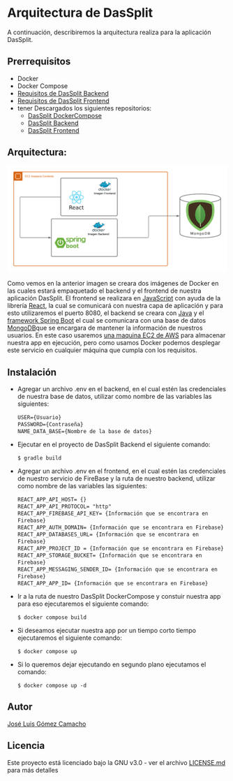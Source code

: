 # Arquitectura de DasSplit

A continuación, describiremos la arquitectura realiza para la aplicación DasSplit.

## Prerrequisitos
- Docker
- Docker Compose
- [Requisitos de DasSplit Backend](https://github.com/Jose-Gomez-C/DasSplit-Backend/blob/main/README.md)
- [Requisitos de DasSplit Frontend](https://github.com/Jose-Gomez-C/DasSplit-Frontend/blob/main/README.md)
- tener Descargados los siguientes repositorios:
  - [DasSplit DockerCompose](https://github.com/Jose-Gomez-C/DasSplit-DockerCompose)
  - [DasSplit Backend](https://github.com/Jose-Gomez-C/DasSplit-Backend)
  - [DasSplit Frontend](https://github.com/Jose-Gomez-C/DasSplit-Frontend)

## Arquitectura:
![](https://github.com/Jose-Gomez-C/DasSplit-DockerCompose/blob/main/img/Diagrama%20en%20blanco.png?raw=true)

Como vemos en la anterior imagen se creara dos imágenes de Docker en las cuales estará empaquetado el backend y el frontend de nuestra aplicación DasSplit. El frontend se realizara en [JavaScript](https://developer.mozilla.org/es/docs/Web/JavaScript) con ayuda de la librería [React](https://es.reactjs.org), la cual se comunicará con nuestra capa de aplicación y para esto utilizaremos el puerto 8080, el backend se creara con [Java](https://www.java.com/es/download/help/whatis_java.html) y el  [framework Spring Boot](https://spring.io/projects/spring-boot) el cual se  comunicara con una base de datos  [MongoDB](https://www.mongodb.com/es)que se encargara de mantener la información de nuestros usuarios. En este caso usaremos [una maquina EC2 de AWS](https://aws.amazon.com/es/ec2/?trk=58ace84c-cd27-448f-9f64-ec1187db737b&sc_channel=ps&sc_campaign=acquisition&sc_medium=ACQ-P|PS-GO|Brand|Desktop|SU|Compute|EC2|LATAMO|ES|Text&s_kwcid=AL!4422!3!590500029748!e!!g!!amazon%20ec2%20vps&ef_id=Cj0KCQjw1ZeUBhDyARIsAOzAqQIA-Kluq3NdQHaUUppxb3u2aA6mrwalDLN1BowpMnndPZmcs_OdWJkaAqwtEALw_wcB:G:s&s_kwcid=AL!4422!3!590500029748!e!!g!!amazon%20ec2%20vps) para almacenar nuestra app en ejecución, pero como usamos Docker podemos desplegar este servicio en cualquier máquina que cumpla con los requisitos.

## Instalación

- Agregar un archivo .env en el backend, en el cual estén las credenciales de nuestra base de datos, utilizar como nombre de las variables las siguientes:
  ~~~
  USER={Usuario}
  PASSWORD={Contraseña}
  NAME_DATA_BASE={Nombre de la base de datos}
  ~~~
- Ejecutar en el proyecto de DasSplit Backend el siguiente comando:
  ~~~
  $ gradle build
  ~~~
- Agregar un archivo .env en el frontend, en el cual estén las credenciales de nuestro servicio de FireBase y la ruta de nuestro backend, utilizar como nombre de las variables las siguientes:
  ~~~
  REACT_APP_API_HOST= {}
  REACT_APP_API_PROTOCOL= "http"
  REACT_APP_FIREBASE_API_KEY= {Información que se encontrara en Firebase}
  REACT_APP_AUTH_DOMAIN= {Información que se encontrara en Firebase}
  REACT_APP_DATABASES_URL= {Información que se encontrara en Firebase}
  REACT_APP_PROJECT_ID = {Información que se encontrara en Firebase}
  REACT_APP_STORAGE_BUCKET= {Información que se encontrara en Firebase}
  REACT_APP_MESSAGING_SENDER_ID= {Información que se encontrara en Firebase}
  REACT_APP_APP_ID= {Información que se encontrara en Firebase}
  ~~~
- Ir a la ruta de nuestro DasSplit DockerCompose y constuir nuestra app para eso ejecutaremos el siguiente comando:
  ~~~
  $ docker compose build
  ~~~
- Si deseamos ejecutar nuestra app por un tiempo corto tiempo ejecutaremos el siguiente comando:
  ~~~
  $ docker compose up
  ~~~
- Si lo queremos dejar ejecutando en segundo plano ejecutamos el comando:
  ~~~
  $ docker compose up -d 
  ~~~
## Autor

[José Luis Gómez Camacho](https://github.com/Jose-Gomez-C)

## Licencia
Este proyecto está licenciado bajo la GNU v3.0 - ver el archivo [LICENSE.md](https://github.com/Jose-Gomez-C/DasSplit-DockerCompose/blob/main/LICENSE.md) para más detalles

